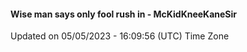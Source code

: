 #### Wise man says only fool rush in - McKidKneeKaneSir
Updated on 05/05/2023 - 16:09:56 (UTC) Time Zone
